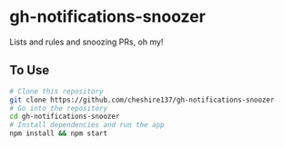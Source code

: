 # gh-notifications-snoozer

Lists and rules and snoozing PRs, oh my!

## To Use

```bash
# Clone this repository
git clone https://github.com/cheshire137/gh-notifications-snoozer
# Go into the repository
cd gh-notifications-snoozer
# Install dependencies and run the app
npm install && npm start
```
